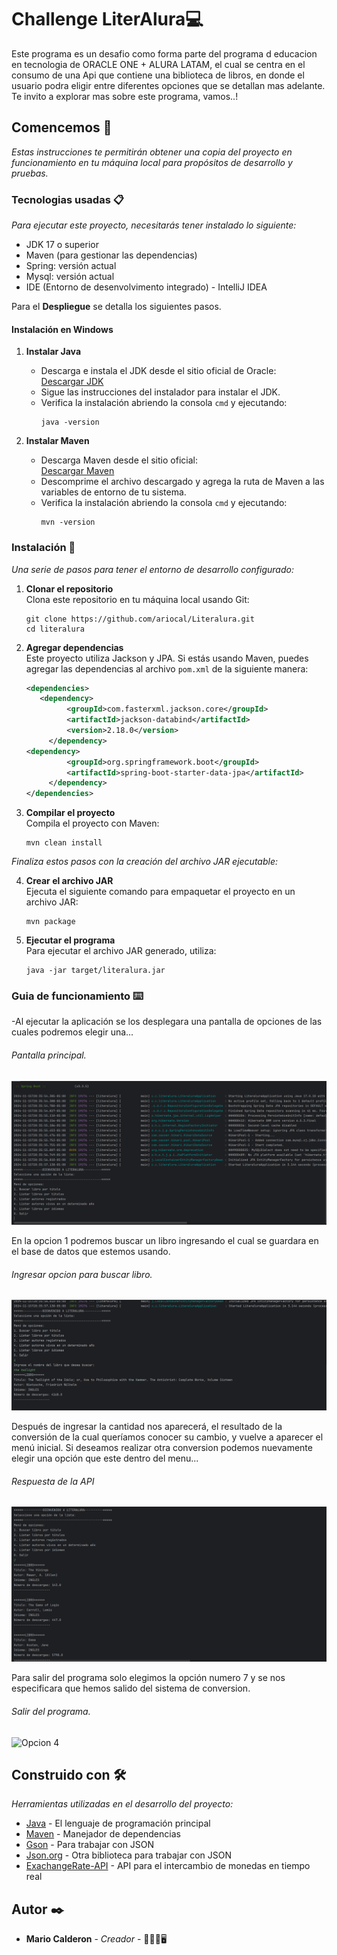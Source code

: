 # Challenge LiterAlura💻

Este programa es un desafio como forma parte del programa d educacion en tecnologia de ORACLE ONE + ALURA LATAM, el cual se centra en el consumo de una Api que contiene una biblioteca de libros, en donde el usuario podra eligir entre diferentes opciones que se detallan mas adelante. Te invito a explorar mas sobre este programa, vamos..!

## Comencemos 🚀

_Estas instrucciones te permitirán obtener una copia del proyecto en funcionamiento en tu máquina local para propósitos de desarrollo y pruebas._

### Tecnologias usadas 📋

_Para ejecutar este proyecto, necesitarás tener instalado lo siguiente:_

- JDK 17 o superior
- Maven (para gestionar las dependencias)
- Spring: versión actual
- Mysql: versión actual
- IDE (Entorno de desenvolvimento integrado) - IntelliJ IDEA

Para el **Despliegue** se detalla los siguientes pasos.
#### Instalación en Windows

1. **Instalar Java**
    - Descarga e instala el JDK desde el sitio oficial de Oracle:  
      [Descargar JDK](https://www.oracle.com/java/technologies/javase-jdk21-downloads.html)
    - Sigue las instrucciones del instalador para instalar el JDK.
    - Verifica la instalación abriendo la consola `cmd` y ejecutando:
      ```
      java -version
      ```

2. **Instalar Maven**
    - Descarga Maven desde el sitio oficial:  
      [Descargar Maven](https://maven.apache.org/download.cgi)
    - Descomprime el archivo descargado y agrega la ruta de Maven a las variables de entorno de tu sistema.
    - Verifica la instalación abriendo la consola `cmd` y ejecutando:
      ```
      mvn -version
      ```

### Instalación 🔧

_Una serie de pasos para tener el entorno de desarrollo configurado:_

1. **Clonar el repositorio**  
   Clona este repositorio en tu máquina local usando Git:
   ```
   git clone https://github.com/ariocal/Literalura.git
   cd literalura
   ```

2. **Agregar dependencias**  
   Este proyecto utiliza Jackson y JPA. Si estás usando Maven, puedes agregar las dependencias al archivo `pom.xml` de la siguiente manera:

   ```xml
   <dependencies>
      <dependency>
			<groupId>com.fasterxml.jackson.core</groupId>
			<artifactId>jackson-databind</artifactId>
			<version>2.18.0</version>
		</dependency>
   <dependency>
			<groupId>org.springframework.boot</groupId>
			<artifactId>spring-boot-starter-data-jpa</artifactId>
		</dependency>
   </dependencies>
   ```

3. **Compilar el proyecto**  
   Compila el proyecto con Maven:
   ```
   mvn clean install
   ```

_Finaliza estos pasos con la creación del archivo JAR ejecutable:_

4. **Crear el archivo JAR**  
   Ejecuta el siguiente comando para empaquetar el proyecto en un archivo JAR:
   ```
   mvn package
   ```

5. **Ejecutar el programa**  
   Para ejecutar el archivo JAR generado, utiliza:
   ```
   java -jar target/literalura.jar
   ```

### Guia de funcionamiento ⌨️
-Al ejecutar la aplicación se los desplegara una pantalla de opciones de las cuales podremos elegir una...
###### Pantalla principal.
![Opcion 1](imagenes/imagen1.png)

En la opcion 1 podremos buscar un libro ingresando el cual se guardara en el base de datos que estemos usando.
###### Ingresar opcion para buscar libro.
![Opcion 2](imagenes/imagen2.png) 
 
Después de ingresar la cantidad nos aparecerá, el resultado de la conversión de la cual queríamos conocer su cambio, y vuelve a aparecer el menú inicial. Si deseamos realizar otra conversion podemos nuevamente elegir una opción que este dentro del menu...
###### Respuesta de la API
![Opcion 3](imagenes/imagen3.png)

Para salir del programa solo elegimos la opción numero 7 y se nos especificara que hemos salido del sistema de conversion. 
###### Salir del programa.
![Opcion 4](imagenes/paso4.png)




## Construido con 🛠️

_Herramientas utilizadas en el desarrollo del proyecto:_

* [Java](https://www.oracle.com/java/) - El lenguaje de programación principal
* [Maven](https://maven.apache.org/) - Manejador de dependencias
* [Gson](https://github.com/google/gson) - Para trabajar con JSON
* [Json.org](https://www.json.org/json-en.html) - Otra biblioteca para trabajar con JSON
* [ExachangeRate-API](https://www.exchangerate-api.com/docs/pair-conversion-requests) - API para el intercambio de monedas en tiempo real

## Autor ✒️


* **Mario Calderon** - *Creador* - 👨🏽‍💻🖥️
